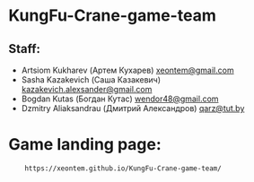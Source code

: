 # KungFu-Crane-game-team

## Staff: ##
* Artsiom Kukharev (Артем Кухарев) xeontem@gmail.com
* Sasha Kazakevich (Саша Казакевич) kazakevich.alexsander@gmail.com
* Bogdan Kutas (Богдан Кутас) wendor48@gmail.com
* Dzmitry Aliaksandrau (Дмитрий Александров) qarz@tut.by

# Game landing page:

        https://xeontem.github.io/KungFu-Crane-game-team/
